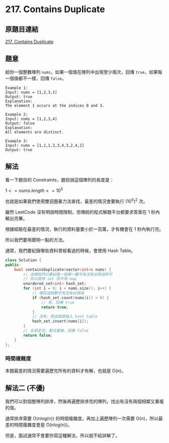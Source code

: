 # 217. Contains Duplicate

## 原題目連結
[217. Contains Duplicate](https://leetcode.com/problems/contains-duplicate/description/)

## 題意
給你一個整數陣列 `nums`，如果一個值在陣列中出現至少兩次，回傳 `true`，如果每一個值都不一樣，回傳 `false`。

```
Example 1:
Input: nums = [1,2,3,1]
Output: true
Explanation:
The element 1 occurs at the indices 0 and 3.

Example 2:
Input: nums = [1,2,3,4]
Output: false
Explanation:
All elements are distinct.

Example 3:
Input: nums = [1,1,1,3,3,4,3,2,4,2]
Output: true
```

## 解法
看一下題目的 Constraints，題目說這個陣列的長度是：

$1 <= nums.length <= 10^5$

也就是如果我們使用雙迴圈暴力法查找，最差的情況會要執行 $(10^5)^2$ 次。

雖然 LeetCode 沒有明說時間限制，但傳統的程式解題平台都要求答案在 1 秒內輸出完畢。

根據經驗在最差的情況，執行的資料量要小於一百萬，才有機會在 1 秒內執行完。

所以我們要用聰明一點的方法。

通常，我們要紀錄哪些資料曾經看過的時候，會使用 Hash Table。

```c++
class Solution {
public:
    bool containsDuplicate(vector<int>& nums) {
        // 這裡我們只要紀錄一個單一數字有沒有出現過即可
        // 所以使用 set 而不用 map
        unordered_set<int> hash_set;
        for (int i = 0; i < nums.size(); i++) {
            // 確認這個數字有沒有出現過
            if (hash_set.count(nums[i]) > 0) {
                // 有，回傳 true
                return true;
            }
            // 沒有，把這個值插入 hash table
            hash_set.insert(nums[i]);
        }
        // 全部走完，都沒重複，回傳 false
        return false;
    }
};
```
### 時間複雜度
本題最差的情況需要遍歷完所有的資料才有解，也就是 O(n)。


## 解法二 (不優)
我們可以對個整陣列排序，然後再遍歷排序完的陣列，找出有沒有兩個相鄰又重複的值。

通常排序需要 O(nlog(n)) 的時間複雜度，再加上遍歷陣列一次需要 O(n)，所以最差的時間複雜度會是 O(nlog(n))。

但是，面試通常不會要你寫這種解法，所以就不給詳解了。